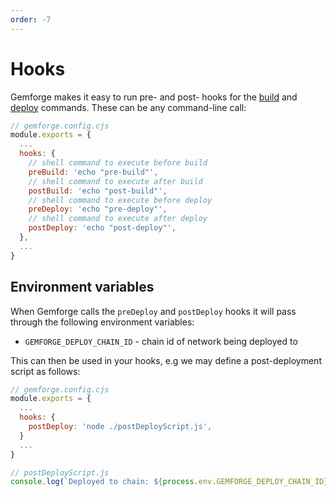 ```yaml
---
order: -7
---
```


# Hooks

Gemforge makes it easy to run pre- and post- hooks for the [build](../commands/build.md) and [deploy](../commands/deploy.md) commands. These can be any command-line call:

```js
// gemforge.config.cjs
module.exports = {
  ...
  hooks: {
    // shell command to execute before build
    preBuild: 'echo "pre-build"',
    // shell command to execute after build
    postBuild: 'echo "post-build"',
    // shell command to execute before deploy
    preDeploy: 'echo "pre-deploy"',
    // shell command to execute after deploy
    postDeploy: 'echo "post-deploy"',
  },
  ...
}
```

## Environment variables

When Gemforge calls the `preDeploy` and `postDeploy` hooks it will pass through the following environment variables:

* `GEMFORGE_DEPLOY_CHAIN_ID` - chain id of network being deployed to

This can then be used in your hooks, e.g we may define a post-deployment script as follows:


```js
// gemforge.config.cjs
module.exports = {
  ...
  hooks: {
    postDeploy: 'node ./postDeployScript.js',
  }
  ...
}

// postDeployScript.js
console.log(`Deployed to chain: ${process.env.GEMFORGE_DEPLOY_CHAIN_ID}`);
```
